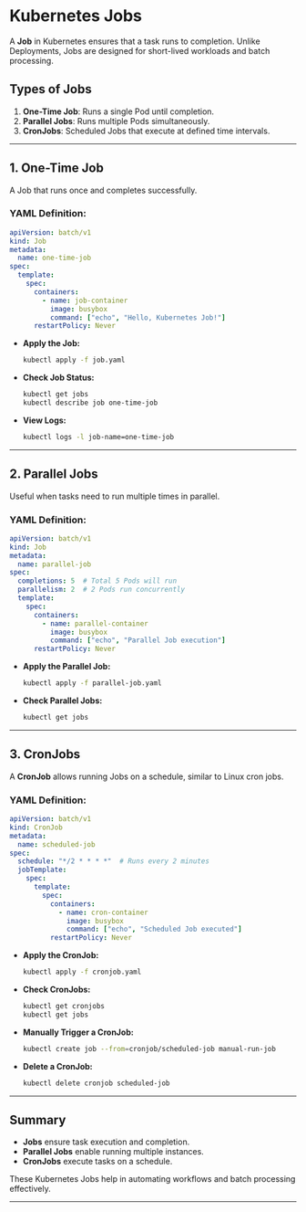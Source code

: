# Kubernetes Jobs

A **Job** in Kubernetes ensures that a task runs to completion. Unlike Deployments, Jobs are designed for short-lived workloads and batch processing.

## Types of Jobs
1. **One-Time Job**: Runs a single Pod until completion.
2. **Parallel Jobs**: Runs multiple Pods simultaneously.
3. **CronJobs**: Scheduled Jobs that execute at defined time intervals.

---

## 1. One-Time Job
A Job that runs once and completes successfully.

### YAML Definition:
```yaml
apiVersion: batch/v1
kind: Job
metadata:
  name: one-time-job
spec:
  template:
    spec:
      containers:
        - name: job-container
          image: busybox
          command: ["echo", "Hello, Kubernetes Job!"]
      restartPolicy: Never
```

- **Apply the Job:**
  ```sh
  kubectl apply -f job.yaml
  ```
- **Check Job Status:**
  ```sh
  kubectl get jobs
  kubectl describe job one-time-job
  ```
- **View Logs:**
  ```sh
  kubectl logs -l job-name=one-time-job
  ```

---

## 2. Parallel Jobs
Useful when tasks need to run multiple times in parallel.

### YAML Definition:
```yaml
apiVersion: batch/v1
kind: Job
metadata:
  name: parallel-job
spec:
  completions: 5  # Total 5 Pods will run
  parallelism: 2  # 2 Pods run concurrently
  template:
    spec:
      containers:
        - name: parallel-container
          image: busybox
          command: ["echo", "Parallel Job execution"]
      restartPolicy: Never
```

- **Apply the Parallel Job:**
  ```sh
  kubectl apply -f parallel-job.yaml
  ```
- **Check Parallel Jobs:**
  ```sh
  kubectl get jobs
  ```

---

## 3. CronJobs
A **CronJob** allows running Jobs on a schedule, similar to Linux cron jobs.

### YAML Definition:
```yaml
apiVersion: batch/v1
kind: CronJob
metadata:
  name: scheduled-job
spec:
  schedule: "*/2 * * * *"  # Runs every 2 minutes
  jobTemplate:
    spec:
      template:
        spec:
          containers:
            - name: cron-container
              image: busybox
              command: ["echo", "Scheduled Job executed"]
          restartPolicy: Never
```

- **Apply the CronJob:**
  ```sh
  kubectl apply -f cronjob.yaml
  ```
- **Check CronJobs:**
  ```sh
  kubectl get cronjobs
  kubectl get jobs
  ```
- **Manually Trigger a CronJob:**
  ```sh
  kubectl create job --from=cronjob/scheduled-job manual-run-job
  ```
- **Delete a CronJob:**
  ```sh
  kubectl delete cronjob scheduled-job
  ```

---

## Summary
- **Jobs** ensure task execution and completion.
- **Parallel Jobs** enable running multiple instances.
- **CronJobs** execute tasks on a schedule.

These Kubernetes Jobs help in automating workflows and batch processing effectively.

---


